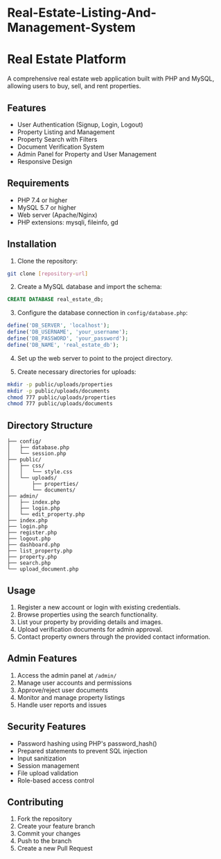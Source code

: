 # Real-Estate-Listing-And-Management-System
# Real Estate Platform

A comprehensive real estate web application built with PHP and MySQL, allowing users to buy, sell, and rent properties.

## Features

- User Authentication (Signup, Login, Logout)
- Property Listing and Management
- Property Search with Filters
- Document Verification System
- Admin Panel for Property and User Management
- Responsive Design

## Requirements

- PHP 7.4 or higher
- MySQL 5.7 or higher
- Web server (Apache/Nginx)
- PHP extensions: mysqli, fileinfo, gd

## Installation

1. Clone the repository:
```bash
git clone [repository-url]
```

2. Create a MySQL database and import the schema:
```sql
CREATE DATABASE real_estate_db;
```

3. Configure the database connection in `config/database.php`:
```php
define('DB_SERVER', 'localhost');
define('DB_USERNAME', 'your_username');
define('DB_PASSWORD', 'your_password');
define('DB_NAME', 'real_estate_db');
```

4. Set up the web server to point to the project directory.

5. Create necessary directories for uploads:
```bash
mkdir -p public/uploads/properties
mkdir -p public/uploads/documents
chmod 777 public/uploads/properties
chmod 777 public/uploads/documents
```

## Directory Structure

```
├── config/
│   ├── database.php
│   └── session.php
├── public/
│   ├── css/
│   │   └── style.css
│   └── uploads/
│       ├── properties/
│       └── documents/
├── admin/
│   ├── index.php
│   ├── login.php
│   └── edit_property.php
├── index.php
├── login.php
├── register.php
├── logout.php
├── dashboard.php
├── list_property.php
├── property.php
├── search.php
└── upload_document.php
```

## Usage

1. Register a new account or login with existing credentials.
2. Browse properties using the search functionality.
3. List your property by providing details and images.
4. Upload verification documents for admin approval.
5. Contact property owners through the provided contact information.

## Admin Features

1. Access the admin panel at `/admin/`
2. Manage user accounts and permissions
3. Approve/reject user documents
4. Monitor and manage property listings
5. Handle user reports and issues

## Security Features

- Password hashing using PHP's password_hash()
- Prepared statements to prevent SQL injection
- Input sanitization
- Session management
- File upload validation
- Role-based access control

## Contributing

1. Fork the repository
2. Create your feature branch
3. Commit your changes
4. Push to the branch
5. Create a new Pull Request
